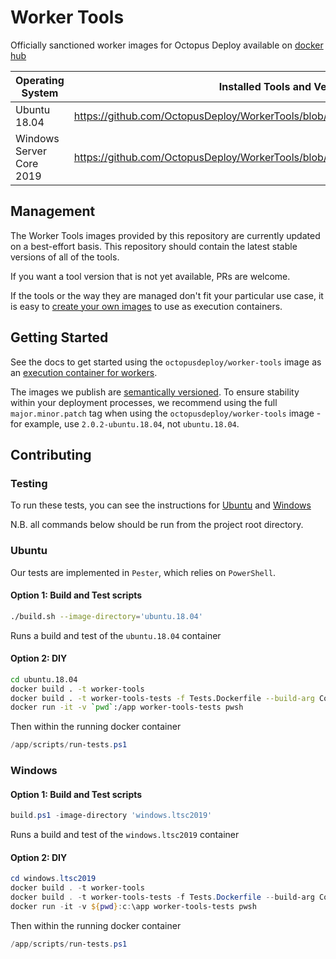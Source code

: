 # Worker Tools

Officially sanctioned worker images for Octopus Deploy available on [docker hub](https://hub.docker.com/r/octopusdeploy/worker-tools)

| Operating System  | Installed Tools and Versions |
| ------------- | ------------- |
| Ubuntu 18.04  | https://github.com/OctopusDeploy/WorkerTools/blob/master/ubuntu.18.04/Dockerfile  |
| Windows Server Core 2019  | https://github.com/OctopusDeploy/WorkerTools/blob/master/windows.ltsc2019/Dockerfile  |

## Management

The Worker Tools images provided by this repository are currently updated on a best-effort basis. This repository should contain the latest stable versions of all of the tools.

If you want a tool version that is not yet available, PRs are welcome. 

If the tools or the way they are managed don't fit your particular use case, it is easy to [create your own images](https://octopus.com/docs/projects/steps/execution-containers-for-workers#which-image) to use as execution containers.

## Getting Started

See the docs to get started using the `octopusdeploy/worker-tools` image as an [execution container for workers](https://octopus.com/docs/deployment-process/execution-containers-for-workers).

The images we publish are [semantically versioned](https://semver.org/). To ensure stability within your deployment processes, we recommend using the full `major.minor.patch` tag when using the `octopusdeploy/worker-tools` image - for example, use `2.0.2-ubuntu.18.04`, not `ubuntu.18.04`.

## Contributing

### Testing

To run these tests, you can see the instructions for [Ubuntu](#Ubuntu) and [Windows](#Windows)

N.B. all commands below should be run from the project root directory.

### Ubuntu

Our tests are implemented in `Pester`, which relies on `PowerShell`.

#### Option 1: Build and Test scripts

```bash
./build.sh --image-directory='ubuntu.18.04'
```

Runs a build and test of the `ubuntu.18.04` container

#### Option 2: DIY

```bash
cd ubuntu.18.04
docker build . -t worker-tools
docker build . -t worker-tools-tests -f Tests.Dockerfile --build-arg ContainerUnderTest=worker-tools
docker run -it -v `pwd`:/app worker-tools-tests pwsh
```

Then within the running docker container

```powershell
/app/scripts/run-tests.ps1
```

### Windows

#### Option 1: Build and Test scripts

```powershell
build.ps1 -image-directory 'windows.ltsc2019'
```

Runs a build and test of the `windows.ltsc2019` container

#### Option 2: DIY

```powershell
cd windows.ltsc2019
docker build . -t worker-tools
docker build . -t worker-tools-tests -f Tests.Dockerfile --build-arg ContainerUnderTest=worker-tools
docker run -it -v ${pwd}:c:\app worker-tools-tests pwsh
```

Then within the running docker container

```powershell
/app/scripts/run-tests.ps1
```
